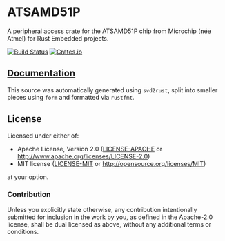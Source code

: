 # ATSAMD51P

A peripheral access crate for the ATSAMD51P chip from Microchip (née Atmel) for Rust Embedded projects.

[![Build Status](https://travis-ci.org/atsamd-rs/atsamd.svg?branch=master)](https://travis-ci.org/atsamd-rs/atsamd)
[![Crates.io](https://img.shields.io/crates/v/atsamd51p.svg)](https://crates.io/crates/atsamd51p)

## [Documentation](https://docs.rs/atsamd51p/)

This source was automatically generated using `svd2rust`, split into smaller pieces using `form` and formatted via `rustfmt`.

## License

Licensed under either of:

- Apache License, Version 2.0 ([LICENSE-APACHE](https://github.com/atsamd-rs/atsamd/blob/master/LICENSE-APACHE) or
  http://www.apache.org/licenses/LICENSE-2.0)
- MIT license ([LICENSE-MIT](https://github.com/atsamd-rs/atsamd/blob/master/LICENSE-MIT) or http://opensource.org/licenses/MIT)

at your option.

### Contribution

Unless you explicitly state otherwise, any contribution intentionally submitted
for inclusion in the work by you, as defined in the Apache-2.0 license, shall
be dual licensed as above, without any additional terms or conditions.
